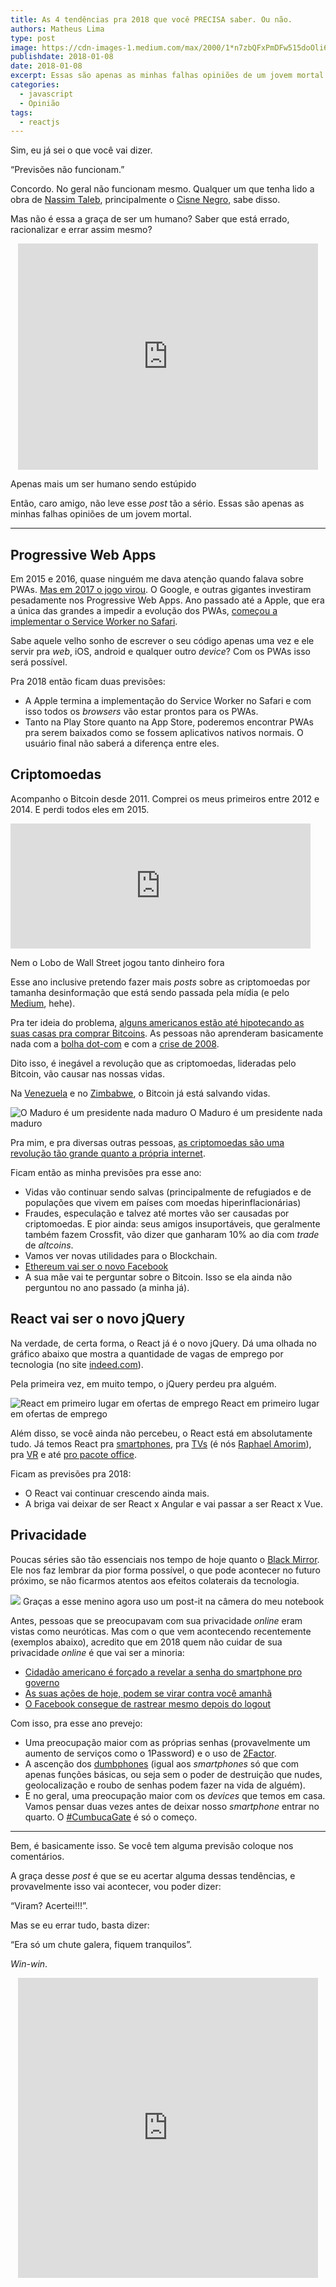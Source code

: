 ```yaml
---
title: As 4 tendências pra 2018 que você PRECISA saber. Ou não.
authors: Matheus Lima
type: post
image: https://cdn-images-1.medium.com/max/2000/1*n7zbQFxPmDFw515doOli6Q.jpeg
publishdate: 2018-01-08
date: 2018-01-08
excerpt: Essas são apenas as minhas falhas opiniões de um jovem mortal.
categories:
  - javascript
  - Opinião
tags:
  - reactjs
---
```


Sim, eu já sei o que você vai dizer.

“Previsões não funcionam.”

Concordo. No geral não funcionam mesmo. Qualquer um que tenha lido a obra de
[Nassim
Taleb](https://www.amazon.com.br/s/ref=nb_sb_noss_2?__mk_pt_BR=ÃMÃÅ½ÃÃ&url=search-alias=aps&field-keywords=nassim+taleb),
principalmente o [Cisne
Negro](https://www.amazon.com.br/lÃ³gica-Cisne-Negro-altamente-improvÃ¡vel-ebook/dp/B01ACFIWSE/ref=sr_1_2?ie=UTF8&qid=1515243066&sr=8-2&keywords=nassim+taleb),
sabe disso.

Mas não é essa a graça de ser um humano? Saber que está errado, racionalizar e
errar assim mesmo?

<iframe src="https://giphy.com/embed/LyMneDkZMAkwM" style="margin: 0 auto; display: block;" width="480" height="362" frameBorder="0" class="giphy-embed" allowFullScreen></iframe>

<span class="figcaption_hack">Apenas mais um ser humano sendo estúpido</span>

Então, caro amigo, não leve esse *post* tão a sério. Essas são apenas as minhas
falhas opiniões de um jovem mortal.

*****

## Progressive Web Apps

Em 2015 e 2016, quase ninguém me dava atenção quando falava sobre PWAs. [Mas em
2017 o jogo
virou](https://medium.com/tableless/introduÃ§Ã£o-aos-progressive-web-apps-ad47ba24cddb).
O Google, e outras gigantes investiram pesadamente nos Progressive Web Apps. Ano
passado até a Apple, que era a única das grandes a impedir a evolução dos PWAs,
[começou a implementar o Service Worker no
Safari](https://braziljs.org/blog/suporte-service-workers-anunciado-no-safari-technology-preview-46/).

Sabe aquele velho sonho de escrever o seu código apenas uma vez e ele servir pra
*web*, iOS, android e qualquer outro *device*? Com os PWAs isso será possível.

Pra 2018 então ficam duas previsões:

* A Apple termina a implementação do Service Worker no Safari e com isso todos os
*browsers* vão estar prontos para os PWAs.
* Tanto na Play Store quanto na App Store, poderemos encontrar PWAs pra serem
baixados como se fossem aplicativos nativos normais. O usuário final não saberá
a diferença entre eles.

## Criptomoedas

Acompanho o Bitcoin desde 2011. Comprei os meus primeiros entre 2012 e 2014. E
perdi todos eles em 2015.

<iframe src="https://giphy.com/embed/gTURHJs4e2Ies" width="480" height="200" frameBorder="0" class="giphy-embed" allowFullScreen></iframe>

<span class="figcaption_hack">Nem o Lobo de Wall Street jogou tanto dinheiro fora</span>

Esse ano inclusive pretendo fazer mais *posts* sobre as criptomoedas por tamanha
desinformação que está sendo passada pela mídia (e pelo [Medium](https://medium.com/tag/cryptocurrency-investment), hehe).

Pra ter ideia do problema, [alguns americanos estão até hipotecando as suas
casas pra comprar
Bitcoins](https://www.cnbc.com/2017/12/11/people-are-taking-out-mortgages-to-buy-bitcoin-says-joseph-borg.html).
As pessoas não aprenderam basicamente nada com a [bolha
dot-com](https://pt.wikipedia.org/wiki/Bolha_da_Internet) e com a [crise de
2008](https://pt.wikipedia.org/wiki/Crise_econÃ´mica_de_2007â2008).

Dito isso, é inegável a revolução que as criptomoedas, lideradas pelo Bitcoin,
vão causar nas nossas vidas.

Na [Venezuela](https://www.bbc.com/portuguese/internacional-38553632) e no
[Zimbabwe](https://www.telegraph.co.uk/technology/2017/11/20/bitcoin-has-become-zimbabwes-crisis-currency/),
o Bitcoin já está salvando vidas.

![O Maduro é um presidente nada maduro](https://cdn-images-1.medium.com/max/800/1*9QrER8kUVUSfEZaCZpLE4g.jpeg)
<span class="figcaption_hack">O Maduro é um presidente nada maduro</span>

Pra mim, e pra diversas outras pessoas, [as criptomoedas são uma revolução tão
grande quanto a própria
internet](https://www.telegraph.co.uk/finance/currency/11434904/Bitcoin-revolution-could-be-the-next-internet-says-Bank-of-England.html).

Ficam então as minha previsões pra esse ano:

* Vidas vão continuar sendo salvas (principalmente de refugiados e de populações
que vivem em países com moedas hiperinflacionárias)
* Fraudes, especulação e talvez até mortes vão ser causadas por criptomoedas. E
pior ainda: seus amigos insuportáveis, que geralmente também fazem Crossfit, vão
dizer que ganharam 10% ao dia com *trade* de *altcoins*.
* Vamos ver novas utilidades para o Blockchain.
* [Ethereum vai ser o novo
Facebook](https://www.telegraph.co.uk/finance/currency/11434904/Bitcoin-revolution-could-be-the-next-internet-says-Bank-of-England.html)
* A sua mãe vai te perguntar sobre o Bitcoin. Isso se ela ainda não perguntou no
ano passado (a minha já).

## React vai ser o novo jQuery

Na verdade, de certa forma, o React já é o novo jQuery. Dá uma olhada no gráfico
abaixo que mostra a quantidade de vagas de emprego por tecnologia (no site
[indeed.com](https://www.indeed.com.br/?r=us)).

Pela primeira vez, em muito tempo, o jQuery perdeu pra alguém.

![React em primeiro lugar em ofertas de emprego](https://cdn-images-1.medium.com/max/800/1*dNbkMBP03-ArSadyC3sITg.png)
<span class="figcaption_hack">React em primeiro lugar em ofertas de emprego</span>

Além disso, se você ainda não percebeu, o React está em absolutamente tudo. Já
temos React pra [smartphones](https://facebook.github.io/react-native/), pra
[TVs](https://github.com/raphamorim/react-tv) (é nós [Raphael
Amorim](https://medium.com/@raphamorim)), pra
[VR](https://facebook.github.io/react-vr/) e até [pro pacote
office](https://github.com/nitin42/redocx).

Ficam as previsões pra 2018:

* O React vai continuar crescendo ainda mais.
* A briga vai deixar de ser React x Angular e vai passar a ser React x Vue.

## Privacidade

Poucas séries são tão essenciais nos tempo de hoje quanto o [Black
Mirror](https://www.netflix.com/title/70264888). Ele nos faz lembrar da pior
forma possível, o que pode acontecer no futuro próximo, se não ficarmos atentos
aos efeitos colaterais da tecnologia.

![](https://cdn-images-1.medium.com/max/800/1*G3rscCZ9yOnhB3fZTKmhZg.jpeg)
<span class="figcaption_hack">Graças a esse menino agora uso um post-it na câmera do meu notebook</span>

Antes, pessoas que se preocupavam com sua privacidade *online* eram vistas como
neuróticas. Mas com o que vem acontecendo recentemente (exemplos abaixo),
acredito que em 2018 quem não cuidar de sua privacidade *online* é que vai ser a
minoria:

* [Cidadão americano é forçado a revelar a senha do smartphone pro
governo](https://medium.freecodecamp.org/ill-never-bring-my-phone-on-an-international-flight-again-neither-should-you-e9289cde0e5f)
* [As suas ações de hoje, podem se virar contra você
amanhã](https://www.expressvpn.com/blog/why-you-should-care-about-privacy/)
* [O Facebook consegue de rastrear mesmo depois do
logout](https://www.theguardian.com/technology/2017/jul/03/facebook-track-browsing-history-california-lawsuit)

Com isso, pra esse ano prevejo:

* Uma preocupação maior com as próprias senhas (provavelmente um aumento de
serviços como o 1Password) e o uso de [2Factor](https://twofactorauth.org/).
* A ascenção dos
[dumbphones](https://www.dailymail.co.uk/sciencetech/article-5061263/Dumbphones-basic-functions-big-trend.html)
(igual aos *smartphones* só que com apenas funções básicas, ou seja sem o poder
de destruição que nudes, geolocalização e roubo de senhas podem fazer na vida de
alguém).
* E no geral, uma preocupação maior com os *devices* que temos em casa. Vamos
pensar duas vezes antes de deixar nosso *smartphone* entrar no quarto. O
[#CumbucaGate](https://www.b9.com.br/80032/braincast-250-cumbucagate/) é só o
começo.

*****

Bem, é basicamente isso. Se você tem alguma previsão coloque nos comentários.

A graça desse *post* é que se eu acertar alguma dessas tendências, e
provavelmente isso vai acontecer, vou poder dizer:

“Viram? Acertei!!!”.

Mas se eu errar tudo, basta dizer:

“Era só um chute galera, fiquem tranquilos”.

*Win-win*.

<iframe src="https://giphy.com/embed/xNBcChLQt7s9a" style="margin: 0 auto; display: block;" width="480" height="480" frameBorder="0" class="giphy-embed" allowFullScreen></iframe>

